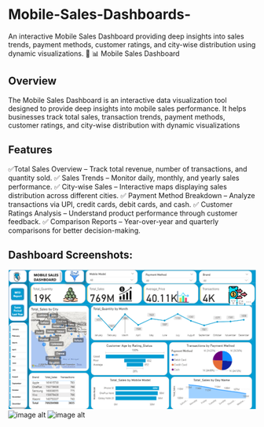 # Mobile-Sales-Dashboards-

An interactive Mobile Sales Dashboard providing deep insights into sales trends, payment methods, customer ratings, and city-wise distribution using dynamic visualizations. 🚀 📊 Mobile Sales Dashboard

## Overview
The Mobile Sales Dashboard is an interactive data visualization tool designed to provide deep insights into mobile sales performance. It helps businesses track total sales, transaction trends, payment methods, customer ratings, and city-wise distribution with dynamic visualizations

## Features
✅Total Sales Overview – Track total revenue, number of transactions, and quantity sold. ✅ Sales Trends – Monitor daily, monthly, and yearly sales performance. ✅ City-wise Sales – Interactive maps displaying sales distribution across different cities. ✅ Payment Method Breakdown – Analyze transactions via UPI, credit cards, debit cards, and cash. ✅ Customer Ratings Analysis – Understand product performance through customer feedback. ✅ Comparison Reports – Year-over-year and quarterly comparisons for better decision-making.

## Dashboard Screenshots:
![image alt](https://github.com/payal931-arch/Mobile-Sales-Analysis/blob/f4b6810437e620976fb034c58d59065de41c7be6/mobile%20dashboard%201.png)
![image alt]()
![image alt]()
